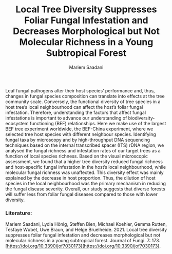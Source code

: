﻿---
layout: post
title:  "Local Tree Diversity Suppresses Foliar Fungal Infestation and Decreases Morphological but Not Molecular Richness in a Young Subtropical Forest"
author: Mariem Saadani
categories: [ Paper ]
image: assets/projects/MS1.png
tags: featured
---

Leaf fungal pathogens alter their host species’ performance and, thus, changes in fungal species composition can translate into effects at the tree community scale. Conversely, the functional diversity of tree species in a host tree’s local neighbourhood can affect the host’s foliar fungal infestation. Therefore, understanding the factors that affect fungal infestations is important to advance our understanding of biodiversity-ecosystem functioning (BEF) relationships. Here we make use of the largest BEF tree experiment worldwide, the BEF-China experiment, where we selected tree host species with different neighbour species. Identifying fungal taxa by microscopy and by high-throughput DNA sequencing techniques based on the internal transcribed spacer (ITS) rDNA region, we analysed the fungal richness and infestation rates of our target trees as a function of local species richness. Based on the visual microscopic assessment, we found that a higher tree diversity reduced fungal richness and host-specific fungal infestation in the host’s local neighbourhood, while molecular fungal richness was unaffected. This diversity effect was mainly explained by the decrease in host proportion. Thus, the dilution of host species in the local neighbourhood was the primary mechanism in reducing the fungal disease severity. Overall, our study suggests that diverse forests will suffer less from foliar fungal diseases compared to those with lower diversity.

### Literature:
Mariem Saadani, Lydia Hönig, Steffen Bien, Michael Koehler, Gemma Rutten, Tesfaye Wubet, Uwe Braun, and Helge Bruelheide. 2021. Local tree diversity suppresses foliar fungal infestation and decreases morphological but not molecular richness in a young subtropical forest. Journal of Fungi. 7: 173. [https://doi.org/10.3390/jof7030173](https://doi.org/10.3390/jof7030173).
